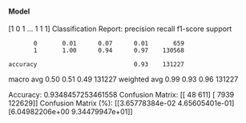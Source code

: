 #### Model
[1 0 1 ... 1 1 1]
Classification Report:
              precision    recall  f1-score   support

           0       0.01      0.07      0.01       659
           1       1.00      0.94      0.97    130568

    accuracy                           0.93    131227
   macro avg       0.50      0.51      0.49    131227
weighted avg       0.99      0.93      0.96    131227

Accuracy: 0.9348457253461558
Confusion Matrix:
[[    48    611]
 [  7939 122629]]
Confusion Matrix (%):
[[3.65778384e-02 4.65605401e-01]
 [6.04982206e+00 9.34479947e+01]]
